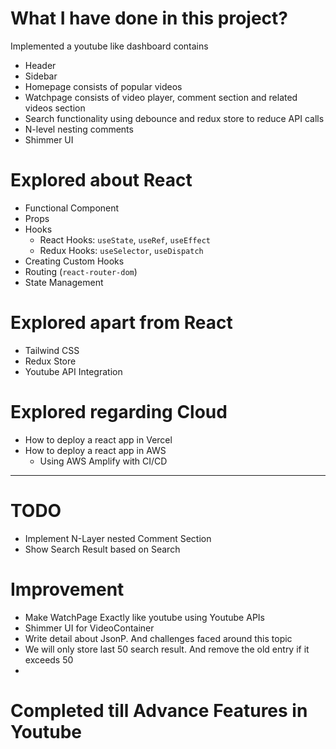 # What I have done in this project?

Implemented a youtube like dashboard contains
- Header
- Sidebar
- Homepage consists of popular videos
- Watchpage consists of video player, comment section and related videos section
- Search functionality using debounce and redux store to reduce API calls
- N-level nesting comments
- Shimmer UI

# Explored about React

- Functional Component
- Props
- Hooks
    - React Hooks: `useState`, `useRef`, `useEffect`
    - Redux Hooks: `useSelector`, `useDispatch`
- Creating Custom Hooks
- Routing (`react-router-dom`)
- State Management

# Explored apart from React

- Tailwind CSS
- Redux Store
- Youtube API Integration

# Explored regarding Cloud

- How to deploy a react app in Vercel
- How to deploy a react app in AWS
    - Using AWS Amplify with CI/CD

<hr>

# TODO

- Implement N-Layer nested Comment Section
- Show Search Result based on Search

# Improvement

- Make WatchPage Exactly like youtube using Youtube APIs
- Shimmer UI for VideoContainer
- Write detail about JsonP. And challenges faced around this topic
- We will only store last 50 search result. And remove the old entry if it exceeds 50
- 

# Completed till Advance Features in Youtube
